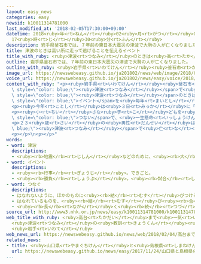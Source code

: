 ```yaml
---
layout: easy_news
categories: easy
newsid: k10011314781000
last_modified_at: '2018-02-05T17:30:00+09:00'
datetime: 2018<ruby>年<rt>ねん</rt></ruby>02<ruby>月<rt>がつ</rt></ruby>05<ruby>日<rt>にち</rt></ruby>
  17<ruby>時<rt>じ</rt></ruby>30<ruby>分<rt>ふん</rt></ruby>
description: 岩手県釜石市では、７年前の東日本大震災の津波で大勢の人が亡くなりました。
title: 津波のときは高い所に走って逃げることを伝えるイベント
title_with_ruby: <ruby>津波<rt>つなみ</rt></ruby>のときは<ruby>高<rt>たか</rt></ruby>い<ruby>所<rt>ところ</rt></ruby>に<ruby>走<rt>はし</rt></ruby>って<ruby>逃<rt>に</rt></ruby>げることを<ruby>伝<rt>つた</rt></ruby>えるイベント
outline: 岩手県釜石市では、７年前の東日本大震災の津波で大勢の人が亡くなりました。
outline_with_ruby: <ruby>岩手県<rt>いわてけん</rt></ruby><ruby>釜石市<rt>かまいしし</rt></ruby>では、７<ruby>年<rt>ねん</rt></ruby><ruby>前<rt>まえ</rt></ruby>の<ruby>東日本大震災<rt>ひがしにほんだいしんさい</rt></ruby>の<ruby>津波<rt>つなみ</rt></ruby>で<ruby>大勢<rt>おおぜい</rt></ruby>の<ruby>人<rt>ひと</rt></ruby>が<ruby>亡<rt>な</rt></ruby>くなりました。
image_url: https://newswebeasy.github.io/ja201802/news/web/image/2018/02/04/K10011314781_1802041645_1802041647_01_02.jpg
voice_url: https://newswebeasy.github.io/ja201802/news/easy/voice/2018/02/05/k10011314781000.mp3
content_with_ruby: "<p><ruby>岩手県<rt>いわてけん</rt></ruby><ruby>釜石市<rt>かまいしし</rt></ruby>では、７<ruby>年<rt>ねん</rt></ruby><ruby>前<rt>まえ</rt></ruby>の<ruby>東日本大震災<rt>ひがしにほんだいしんさい</rt></ruby>の<span\
  \ style=\"color: blue;\"><ruby>津波<rt>つなみ</rt></ruby></span>で<ruby>大勢<rt>おおぜい</rt></ruby>の<ruby>人<rt>ひと</rt></ruby>が<ruby>亡<rt>な</rt></ruby>くなりました。「<span\
  \ style=\"color: blue;\"><ruby>津波<rt>つなみ</rt></ruby></span>のときは<ruby>急<rt>いそ</rt></ruby>いで<ruby>高<rt>たか</rt></ruby>い<ruby>場所<rt>ばしょ</rt></ruby>に<ruby>逃<rt>に</rt></ruby>げる」ということを<ruby>伝<rt>つた</rt></ruby>えるために、<ruby>高<rt>たか</rt></ruby>い<ruby>所<rt>ところ</rt></ruby>まで<ruby>走<rt>はし</rt></ruby>る「<ruby>韋駄天<rt>いだてん</rt></ruby><ruby>競走<rt>きょうそう</rt></ruby>」という<span\
  \ style=\"color: blue;\">イベント</span>を<ruby>毎年<rt>まいとし</rt></ruby><ruby>行<rt>おこな</rt></ruby>っています。「<ruby>韋駄天<rt>いだてん</rt></ruby>」は<ruby>走<rt>はし</rt></ruby>るのが<ruby>速<rt>はや</rt></ruby>い<ruby>人<rt>ひと</rt></ruby>のことです。</p>\n\
  <p><ruby>今年<rt>ことし</rt></ruby>は<ruby>３日<rt>みっか</rt></ruby>に「<ruby>韋駄天<rt>いだてん</rt></ruby><ruby>競走<rt>きょうそう</rt></ruby>」がありました。<ruby>町<rt>まち</rt></ruby>の<ruby>中<rt>なか</rt></ruby>から<ruby>高<rt>たか</rt></ruby>い<ruby>所<rt>ところ</rt></ruby>にある<ruby>寺<rt>てら</rt></ruby>まで、２８６ｍの<ruby>坂<rt>さか</rt></ruby>を<ruby>休<rt>やす</rt></ruby>まないで<ruby>走<rt>はし</rt></ruby>って<ruby>登<rt>のぼ</rt></ruby>ります。３<ruby>歳<rt>さい</rt></ruby>から５８<ruby>歳<rt>さい</rt></ruby>までの１２０<ruby>人<rt>にん</rt></ruby><ruby>以上<rt>いじょう</rt></ruby>が<ruby>走<rt>はし</rt></ruby>りました。</p>\n\
  <p><ruby>小<rt>ちい</rt></ruby>さな<ruby>子<rt>こ</rt></ruby>どもを<ruby>連<rt>つ</rt></ruby>れたお<ruby>父<rt>とう</rt></ruby>さんやお<ruby>母<rt>かあ</rt></ruby>さんは、<ruby>子<rt>こ</rt></ruby>どもとしっかり<ruby>手<rt>て</rt></ruby>を<span\
  \ style=\"color: blue;\">つない</span>で、<ruby>一生懸命<rt>いっしょうけんめい</rt></ruby><ruby>走<rt>はし</rt></ruby>っていました。</p>\n\
  <p>２３<ruby>歳<rt>さい</rt></ruby>の<ruby>男性<rt>だんせい</rt></ruby>は「<span style=\"color:\
  \ blue;\"><ruby>津波<rt>つなみ</rt></ruby></span>で<ruby>亡<rt>な</rt></ruby>くなる<ruby>人<rt>ひと</rt></ruby>がいなくなってほしいと<ruby>思<rt>おも</rt></ruby>いながら<ruby>走<rt>はし</rt></ruby>りました」と<ruby>話<rt>はな</rt></ruby>していました。</p>\n\
  <p></p>\n<p></p>"
words:
- word: 津波
  descriptions:
  - <ruby><rb>地震</rb><rt>じしん</rt></ruby>などのために、<ruby><rb>大</rb><rt>おお</rt></ruby>きな<ruby><rb>波</rb><rt>なみ</rt></ruby>が<ruby><rb>急</rb><rt>きゅう</rt></ruby>に<ruby><rb>海岸</rb><rt>かいがん</rt></ruby>におし<ruby><rb>寄</rb><rt>よ</rt></ruby>せてくること。
- word: イベント
  descriptions:
  - <ruby><rb>行事</rb><rt>ぎょうじ</rt></ruby>。できごと。
  - <ruby><rb>勝負</rb><rt>しょうぶ</rt></ruby>。<ruby><rb>試合</rb><rt>しあい</rt></ruby>。
- word: つなぐ
  descriptions:
  - はなれないように、ほかのものに<ruby><rb>結</rb><rt>むす</rt></ruby>びつける。
  - はなれているものを、<ruby><rb>結</rb><rt>むす</rt></ruby>び<ruby><rb>合</rb><rt>あ</rt></ruby>わせてひと<ruby><rb>続</rb><rt>つづ</rt></ruby>きのものにする。
  - <ruby><rb>長</rb><rt>なが</rt></ruby>く<ruby><rb>続</rb><rt>つづ</rt></ruby>くようにする。
source_url: http://www3.nhk.or.jp/news/easy/k10011314781000/k10011314781000.html
web_title_with_ruby: <ruby>高台<rt>たかだい</rt></ruby>まで<ruby>一気<rt>いっき</rt></ruby>に「<ruby>韋駄天<rt>いだてん</rt></ruby><ruby>競走<rt>きょうそう</rt></ruby>」
  <ruby>津波<rt>つなみ</rt></ruby>の<ruby>教訓<rt>きょうくん</rt></ruby><ruby>次世代<rt>じせだい</rt></ruby>に
  <ruby>岩手<rt>いわて</rt></ruby>
web_news_url: https://newswebeasy.github.io/news/web/2018/02/04/高台まで一気に韋駄天競走-津波の教訓次世代に-岩手
related_news:
- title: <ruby>山口県<rt>やまぐちけん</rt></ruby>と<ruby>島根県<rt>しまねけん</rt></ruby>の<ruby>間<rt>あいだ</rt></ruby>を「デゴイチ」という<ruby>蒸気機関車<rt>じょうききかんしゃ</rt></ruby>が<ruby>走<rt>はし</rt></ruby>る
  url: https://newswebeasy.github.io/news/easy/2017/11/24/山口県と島根県の間をデゴイチという蒸気機関車が走る
...
```

